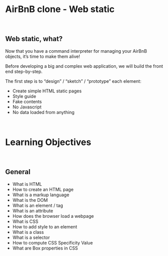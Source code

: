 <h1><strong>AirBnB clone - Web static</strong></h1>
<br>
<h2><strong>Web static, what?</strong></h2>
<p>Now that you have a command interpreter for managing your AirBnB objects, it’s time to make them alive!</P>
<p>Before developing a big and complex web application, we will build the front end step-by-step.</P>
<p>The first step is to “design” / “sketch” / “prototype” each element:</P>
<ul>
    <li>Create simple HTML static pages</li>
    <li>Style guide</li>
    <li>Fake contents</li>
    <li>No Javascript</li>
    <li>No data loaded from anything</li>
</ul>
<br>
<h1><strong>Learning Objectives</strong></h1>
<br>
<h2><strong>General</strong></h2>
<ul>
    <li>What is HTML</li>
    <li>How to create an HTML page</li>
    <li>What is a markup language</li>
    <li>What is the DOM</li>
    <li>What is an element / tag</li>
    <li>What is an attribute</li>
    <li>How does the browser load a webpage</li>
    <li>What is CSS</li>
    <li>How to add style to an element</li>
    <li>What is a class</li>
    <li>What is a selector</li>
    <li>How to compute CSS Specificity Value</li>
    <li>What are Box properties in CSS</li>
</ul>